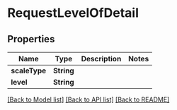# RequestLevelOfDetail

## Properties
Name | Type | Description | Notes
------------ | ------------- | ------------- | -------------
**scaleType** | **String** |  | 
**level** | **String** |  | 

[[Back to Model list]](../README.md#documentation-for-models) [[Back to API list]](../README.md#documentation-for-api-endpoints) [[Back to README]](../README.md)


